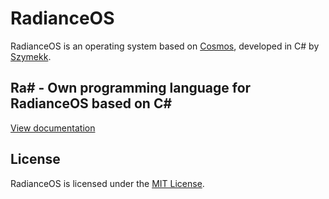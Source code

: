 # RadianceOS
RadianceOS is an operating system based on [Cosmos](https://github.com/CosmosOS/Cosmos), developed in C# by [Szymekk](https://youtube.com/Szymekk).

## Ra# - Own programming language for RadianceOS based on C#
[View documentation](https://github.com/SzymekkYT/RadianceOS/blob/main/RaSharp.md)

## License
RadianceOS is licensed under the [MIT License](LICENSE).
